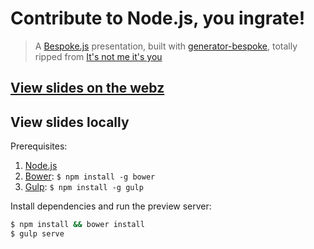 # Contribute to Node.js, you ingrate!

> A [Bespoke.js](http://markdalgleish.com/projects/bespoke.js) presentation, built with [generator-bespoke](https://github.com/markdalgleish/generator-bespoke), totally ripped from [It's not me it's you](https://github.com/TheAlphaNerd/cascadia-talk)

## [View slides on the webz](https://trott.github.io/contribute-to-nodejs-you-ingrate/dist/)

## View slides locally

Prerequisites:

1. [Node.js](http://nodejs.org)
2. [Bower](http://bower.io): `$ npm install -g bower`
3. [Gulp](http://gulpjs.com): `$ npm install -g gulp`

Install dependencies and run the preview server:

```bash
$ npm install && bower install
$ gulp serve
```
